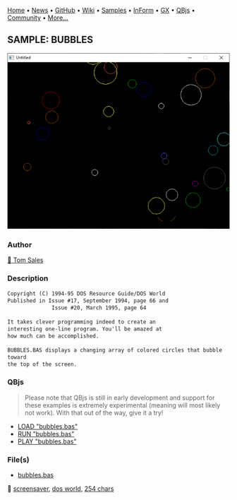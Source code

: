 [Home](https://qb64.com) • [News](../../news.md) • [GitHub](https://github.com/QB64Official/qb64) • [Wiki](https://github.com/QB64Official/qb64/wiki) • [Samples](../../samples.md) • [InForm](../../inform.md) • [GX](../../gx.md) • [QBjs](../../qbjs.md) • [Community](../../community.md) • [More...](../../more.md)

## SAMPLE: BUBBLES

![screenshot.png](img/screenshot.png)

### Author

[🐝 Tom Sales](../tom-sales.md) 

### Description

```text
Copyright (C) 1994-95 DOS Resource Guide/DOS World 
Published in Issue #17, September 1994, page 66 and 
              Issue #20, March 1995, page 64 
 
It takes clever programming indeed to create an 
interesting one-line program. You'll be amazed at 
how much can be accomplished.

BUBBLES.BAS displays a changing array of colored circles that bubble toward  
the top of the screen.
```

### QBjs

> Please note that QBjs is still in early development and support for these examples is extremely experimental (meaning will most likely not work). With that out of the way, give it a try!

* [LOAD "bubbles.bas"](https://v6p9d9t4.ssl.hwcdn.net/html/5963335/index.html?src=https://qb64.com/samples/bubbles/src/bubbles.bas)
* [RUN "bubbles.bas"](https://v6p9d9t4.ssl.hwcdn.net/html/5963335/index.html?mode=auto&src=https://qb64.com/samples/bubbles/src/bubbles.bas)
* [PLAY "bubbles.bas"](https://v6p9d9t4.ssl.hwcdn.net/html/5963335/index.html?mode=play&src=https://qb64.com/samples/bubbles/src/bubbles.bas)

### File(s)

* [bubbles.bas](src/bubbles.bas)

🔗 [screensaver](../screensaver.md), [dos world](../dos-world.md), [254 chars](../254-chars.md)
